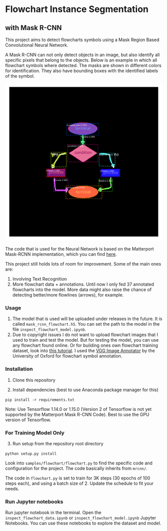 # Flowchart Instance Segmentation
## with Mask R-CNN

This project aims to detect flowcharts symbols using a Mask Region Based Convolutional Neural Network.

A Mask R-CNN can not only detect objects
in an image, but also identify all specific pixels that belong to the objects. Below 
is an example in which all flowchart symbols where detected. The masks are shown in different colors
for identification. They also have bounding boxes with the identified labels of the symbol.

![Flowchart Symbol Recognition](/assets/flowchart_instance_segmentation_results_1.png)

The code that is used for the Neural Network is based on the Matterport Mask-RCNN
implementation, which you can find [here](https://github.com/matterport/Mask_RCNN).

This project still holds lots of room for improvement. Some of the main ones are:
1. Involving Text Recognition
2. More flowchart data + annotations. Until now I only fed 37 annotated flowcharts into the model.
More data might also raise the chance of detecting better/more flowlines (arrows), for example.

### Usage
1. The model that is used will be uploaded under releases in the future. It is called `mask_rcnn_flowchart.h5`.
You can set the path to the model in the file `inspect_flowchart_model.ipynb`.
2. Due to copyright issues I do not want to upload flowchart images that I used to train and test the model. 
But for testing the model, you can use any flowchart found online. Or for building ones own flowchart training dataset,
look into [this tutorial](https://www.pyimagesearch.com/2017/12/04/how-to-create-a-deep-learning-dataset-using-google-images/).
I used the [VGG Image Annotator](http://www.robots.ox.ac.uk/~vgg/software/via/) by the University of Oxford for flowchart symbol annotation.

### Installation

1. Clone this repository

2. Install dependencies (best to use Anaconda package manager for this)

`pip install -r requirements.txt`

Note: Use Tensorflow 1.14.0 or 1.15.0 (Version 2 of Tensorflow is not yet supported by the Matterport Mask R-CNN Code).
Best to use the GPU version of Tensorflow.

### For Training Model Only
3. Run setup from the repository root directory

`python setup.py install`

Look into `samples/flowchart/flowchart.py` to find the specific code and configuration for the project. The code
basically inherits from `mrcnn/`.

The code in `flowchart.py` is set to train for 3K steps (30 epochs of 100 steps each), and using a batch size of 2. 
Update the schedule to fit your needs.


### Run Jupyter notebooks
Run jupyter notebook in the terminal.
Open the `inspect_flowchart_data.ipynb` or `inspect_flowchart_model.ipynb` Jupyter Notebooks. 
You can use these notebooks to explore the dataset and model.
